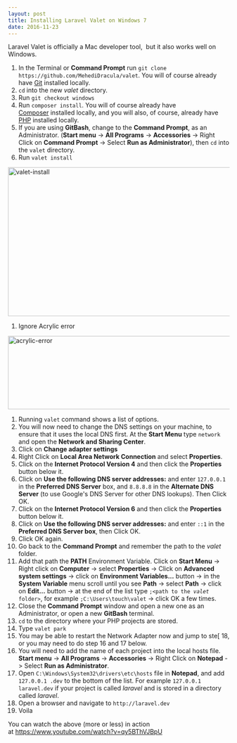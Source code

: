 ```yaml
---
layout: post
title: Installing Laravel Valet on Windows 7
date: 2016-11-23
---
```

Laravel Valet is officially a Mac developer tool,  but it also works well on Windows.

<ol>
    <li>In the Terminal or <strong>Command Prompt</strong> run <code>git clone https://github.com/MehediDracula/valet</code>. You will of course already have <a href="https://git-for-windows.github.io/" target="_blank">Git</a> installed locally.</li>
    <li><code>cd</code> into the new <em>valet</em> directory.</li>
    <li>Run <code>git checkout windows</code></li>
    <li>Run <code>composer install</code>. You will of course already have <a href="https://getcomposer.org/doc/00-intro.md#installation-windows" target="_blank">Composer</a> installed locally, and you will also, of course, already have <a href="http://windows.php.net/" target="_blank">PHP</a> installed locally.</li>
    <li>If you are using <strong>GitBash</strong>, change to the <strong>Command Prompt</strong>, as an Administrator. (<strong>Start menu</strong> -> <strong>All Programs</strong> -> <strong>Accessories</strong> -> Right Click on <strong>Command Prompt</strong> -> Select <strong>Run as Administrator</strong>), then <code>cd</code> into the <code>valet</code> directory.</li>
    <li>Run <code>valet install</code></li>
</ol>

<img class="alignnone size-full wp-image-81" src="https://nisbeti.files.wordpress.com/2016/11/valet-install.png" alt="valet-install" width="673" height="339" />

<ol>
    <li>Ignore Acrylic error</li>
</ol>

<img class="alignnone size-full wp-image-85" src="https://nisbeti.files.wordpress.com/2016/11/acrylic-error.png" alt="acrylic-error" width="644" height="167" />

<ol>
    <li>Running <code>valet</code> command shows a list of options.</li>
    <li>You will now need to change the DNS settings on your machine, to ensure that it uses the local DNS first. At the <strong>Start Menu</strong> type <code>network</code> and open the <strong>Network and Sharing Center</strong>.</li>
    <li>Click on <strong>Change adapter settings</strong></li>
    <li>Right Click on <strong>Local Area Network Connection</strong> and select <strong>Properties</strong>.</li>
    <li>Click on the <strong>Internet Protocol Version 4</strong> and then click the <strong>Properties</strong> button below it.</li>
    <li>Click on <strong>Use the following DNS server addresses:</strong> and enter <code>127.0.0.1</code> in the <strong>Preferred DNS Server</strong> box, and <code>8.8.8.8</code> in the <strong>Alternate DNS Server</strong> (to use Google's DNS Server for other DNS lookups). Then Click OK.</li>
    <li>Click on the <strong>Internet Protocol Version 6</strong> and then click the <strong>Properties</strong> button below it.</li>
    <li>Click on <strong>Use the following DNS server addresses:</strong> and enter <code>::1</code> in the <strong>Preferred DNS Server box</strong>, then Click OK.</li>
    <li>Click OK again.</li>
    <li>Go back to the <strong>Command Prompt</strong> and remember the path to the <em>valet</em> folder.</li>
    <li>Add that path the <strong>PATH</strong> Environment Variable. Click on <strong>Start Menu</strong> -> Right click on <strong>Computer</strong> -> select <strong>Properties</strong> -> Click on <strong>Advanced system settings</strong> -> click on <strong>Environment Variables...</strong> button -> in the <strong>System Variable</strong> menu scroll until you see <strong>Path</strong> -> select <strong>Path</strong> -> click on <strong>Edit...</strong> button -> at the end of the list type <code>;&lt;path to the <em>valet</em> folder&gt;</code>, for example <code>;C:\Users\touch\valet</code> -> click OK a few times.</li>
    <li>Close the <strong>Command Prompt</strong> window and open a new one as an Administrator, or open a new <strong>GitBash</strong> terminal.</li>
    <li><code>cd</code> to the directory where your PHP projects are stored.</li>
    <li>Type <code>valet park</code></li>
    <li>You may be able to restart the Network Adapter now and jump to ste[ 18, or you may need to do step 16 and 17 below.</li>
    <li>You will need to add the name of each project into the local hosts file. <strong>Start menu</strong> -> <strong>All Programs</strong> -> <strong>Accessories</strong> -> Right Click on <strong>Notepad</strong> -> Select <strong>Run as Administrator</strong>.</li>
    <li>Open <code>C:\Windows\System32\drivers\etc\hosts</code> file in <strong>Notepad</strong>, and add <code>127.0.0.1 .dev</code> to the bottom of the list. For example <code>127.0.0.1 laravel.dev</code> if your project is called <em>laravel</em> and is stored in a directory called <em>laravel</em>.</li>
    <li>Open a browser and navigate to <code>http://laravel.dev</code></li>
    <li>Voila</li>
</ol>

You can watch the above (more or less) in action at <a href="https://www.youtube.com/watch?v=qy5BThVJBpU" target="_blank">https://www.youtube.com/watch?v=qy5BThVJBpU</a>
